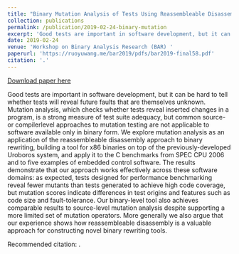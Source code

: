 ```yaml
---
title: "Binary Mutation Analysis of Tests Using Reassembleable Disassembly"
collection: publications
permalink: /publication/2019-02-24-binary-mutation
excerpt: 'Good tests are important in software development, but it can be hard to tell whether tests will reveal future faults that are themselves unknown. Mutation analysis, which checks whether tests reveal inserted changes in a program, is a strong measure of test suite adequacy, but common source-or compilerlevel approaches to mutation testing are not applicable to software available only in binary form. We explore mutation analysis as an application of the reassembleable disassembly approach to binary rewriting, building a tool for x86 binaries on top of the previously-developed Uroboros system, and apply it to the C benchmarks from SPEC CPU 2006 and to five examples of embedded control software. The results demonstrate that our approach works effectively across these software domains: as expected, tests designed for performance benchmarking reveal fewer mutants than tests generated to achieve high code coverage, but mutation scores indicate differences in test origins and features such as code size and fault-tolerance. Our binary-level tool also achieves comparable results to source-level mutation analysis despite supporting a more limited set of mutation operators. More generally we also argue that our experience shows how reassembleable disassembly is a valuable approach for constructing novel binary rewriting tools.'
date: 2019-02-24
venue: 'Workshop on Binary Analysis Research (BAR) '
paperurl: 'https://ruoyuwang.me/bar2019/pdfs/bar2019-final58.pdf'
citation: '.'
---
```


<a href='https://ruoyuwang.me/bar2019/pdfs/bar2019-final58.pdf'>Download paper here</a>

Good tests are important in software development, but it can be hard to tell whether tests will reveal future faults that are themselves unknown. Mutation analysis, which checks whether tests reveal inserted changes in a program, is a strong measure of test suite adequacy, but common source-or compilerlevel approaches to mutation testing are not applicable to software available only in binary form. We explore mutation analysis as an application of the reassembleable disassembly approach to binary rewriting, building a tool for x86 binaries on top of the previously-developed Uroboros system, and apply it to the C benchmarks from SPEC CPU 2006 and to five examples of embedded control software. The results demonstrate that our approach works effectively across these software domains: as expected, tests designed for performance benchmarking reveal fewer mutants than tests generated to achieve high code coverage, but mutation scores indicate differences in test origins and features such as code size and fault-tolerance. Our binary-level tool also achieves comparable results to source-level mutation analysis despite supporting a more limited set of mutation operators. More generally we also argue that our experience shows how reassembleable disassembly is a valuable approach for constructing novel binary rewriting tools.

Recommended citation: .